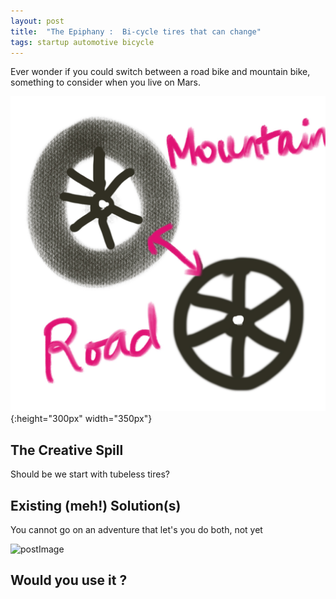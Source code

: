 ```yaml
---
layout: post
title:  "The Epiphany :  Bi-cycle tires that can change"
tags: startup automotive bicycle
---
```


<p> Ever wonder if you could switch between a road bike and mountain bike, something to consider when you live on Mars. </p>

![bikeTires](/public/img/post/bikeTiresThatCanCHange.jpeg){:height="300px" width="350px"}
<!-- ![postImage](/public/img/logo.jpg){:.foo} --> 

## The Creative Spill
<p> Should be we start with tubeless tires?  </p>

## Existing (meh!) Solution(s)
<p> You cannot go on an adventure that let's you do both, not yet </p>

![postImage](https://www.sportivecyclist.com/wp-content/uploads/hybrid-vs-road-bike.jpg)

## Would you use it ?
